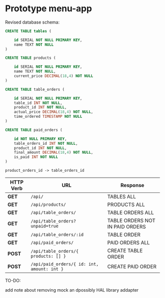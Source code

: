 # Prototype menu-app

Revised database schema:
```sql
CREATE TABLE tables (

    id SERIAL NOT NULL PRIMARY KEY,
    name TEXT NOT NULL
)

CREATE TABLE products (

    id SERIAL NOT NULL PRIMARY KEY,
    name TEXT NOT NULL,
    current_price DECIMAL(18,4) NOT NULL
)

CREATE TABLE table_orders (

    id SERIAL NOT NULL PRIMARY KEY,
    table_id INT NOT NULL,
    product_id INT NOT NULL,
    actual_price DECIMAL(18,4) NOT NULL,
    time_ordered TIMESTAMP NOT NULL
)

CREATE TABLE paid_orders (

    id NOT NULL PRIMARY KEY,
    table_orders_id INT NOT NULL,
    product_id INT NOT NULL,
    final_amount DECIMAL(18,4) NOT NULL,
    is_paid INT NOT NULL
)

```
`product_orders_id -> table_orders_id`


HTTP Verb | URL | Response
--- | --- | ---
__GET__ | `/api/` | TABLES ALL
__GET__ | `/api/products/` | PRODUCTS ALL
__GET__ | `/api/table_orders/` | TABLE ORDERS ALL
__GET__ | `/api/table_orders?unpaid=true` | TABLE ORDERS NOT IN PAID ORDERS
__GET__ | `/api/table_orders/:id` | TABLE ORDER
__GET__ | `/api/paid_orders/` | PAID ORDERS ALL
__POST__ | `/api/table_orders/{ products: [] }` | CREATE TABLE ORDER
__POST__ | `/api/paid_orders/{ id: int, amount: int }` | CREATE PAID ORDER



TO-DO: 

add note about removing mock an dpossibly HAL library addapter 

